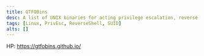 ```yaml
---
title: GTFOBins
desc: A list of UNIX binaries for acting privilege escalation, reverse shell.
tags: [Linux, PrivEsc, ReverseShell, SUID]
alts: []
---
```


HP:
<a href="https://gtfobins.github.io/" target="_blank" rel="noopener noreferrer">
    https://gtfobins.github.io/
</a>
